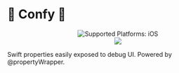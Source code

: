 # 🎉 Confy 🔧

<p align="center">
<img src="https://img.shields.io/badge/platforms-iOS-333333.svg" alt="Supported Platforms: iOS" />
<br />
<a href="https://github.com/apple/swift-package-manager" alt="Confy on Swift Package Manager" title="Confy on Swift Package Manager"><img src="https://img.shields.io/badge/Swift%20Package%20Manager-compatible-brightgreen.svg" /></a>
</p>

Swift properties easily exposed to debug UI. Powered by @propertyWrapper.
